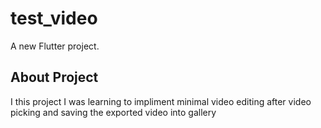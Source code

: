 # test_video

A new Flutter project.

## About Project 

I this project I was learning to impliment minimal video editing after video picking and saving the exported video into gallery 
